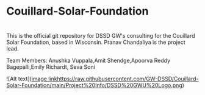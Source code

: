 # Couillard-Solar-Foundation
#
This is the official git repository for DSSD GW's consulting for the Couillard Solar Foundation, based in Wisconsin. Pranav Chandaliya is the project lead. 

Team Members: Anushka Vuppala,Amit Shendge,Apoorva Reddy Bagepalli,Emily Richardt, Seva Soni

![Alt text]([image link](https://raw.githubusercontent.com/GW-DSSD/Couillard-Solar-Foundation/main/Project%20Info/DSSD%20GWU%20Logo.png)https://raw.githubusercontent.com/GW-DSSD/Couillard-Solar-Foundation/main/Project%20Info/DSSD%20GWU%20Logo.png)






